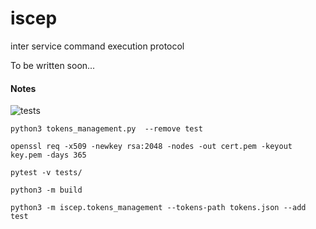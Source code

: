 # iscep
inter service command execution protocol

To be written soon...


#### Notes

![tests](https://github.com/zNitche/iscep/actions/workflows/tests.yml/badge.svg)

```
python3 tokens_management.py  --remove test
```

```
openssl req -x509 -newkey rsa:2048 -nodes -out cert.pem -keyout key.pem -days 365
```

```
pytest -v tests/
```

```
python3 -m build
```

```
python3 -m iscep.tokens_management --tokens-path tokens.json --add test
```

